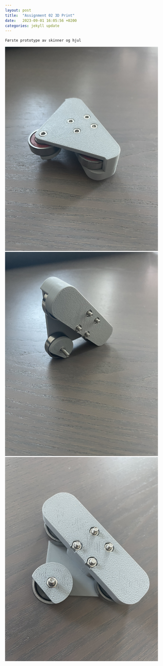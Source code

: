 ```yaml
---
layout: post
title:  "Assignment 02 3D Print"
date:   2023-09-01 16:05:56 +0200
categories: jekyll update
---
```


`Første prototype av skinner og hjul`

![Front av hjul](https://github.com/Kramer-MADI/ADA525/blob/gh-pages/assests/IMG_0144.jpeg)
![bakside av hjul](https://github.com/Kramer-MADI/ADA525/blob/gh-pages/assests/IMG_0142.jpeg)
![mutter hull](https://github.com/Kramer-MADI/ADA525/blob/gh-pages/assests/IMG_0147.jpeg)

